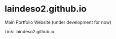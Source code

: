 # laindeso2.github.io
Main Portfolio Website (under development for now)

Link: laindeso2.github.io
